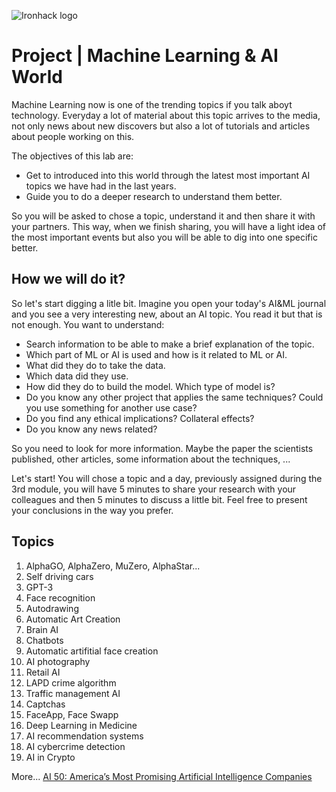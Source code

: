 ![Ironhack logo](https://i.imgur.com/1QgrNNw.png)

# Project | Machine Learning & AI World
Machine Learning now is one of the trending topics if you talk aboyt technology. Everyday a lot of material about this topic arrives to the media, not only news about new discovers but also a lot of tutorials and articles about people working on this.

The objectives of this lab are:
* Get to introduced into this world through the latest most important AI topics we have had in the last years.
* Guide you to do a deeper research to understand them better.

So you will be asked to chose a topic, understand it and then share it with your partners. This way, when we finish sharing, you will have a light idea of the most important events but also you will be able to dig into one specific better.

## How we will do it?

So let's start digging a litle bit. Imagine you open your today's AI&ML journal and you see a very interesting new, about an AI topic. You read it but that is not enough. You want to understand:
* Search information to be able to make a brief explanation of the topic.
* Which part of ML or AI is used and how is it related to ML or AI.
* What did they do to take the data.
* Which data did they use.
* How did they do to build the model. Which type of model is?
* Do you know any other project that applies the same techniques? Could you use something for another use case?
* Do you find any ethical implications? Collateral effects?
* Do you know any news related?

So you need to look for more information. Maybe the paper the scientists published, other articles, some information about the techniques, ...

Let's start! You will chose a topic and a day, previously assigned during the 3rd module, you will have 5 minutes to share your research with your colleagues and then 5 minutes to discuss a little bit. Feel free to present your conclusions in the way you prefer.

## Topics 
 1. AlphaGO, AlphaZero, MuZero, AlphaStar...
 2. Self driving cars
 3. GPT-3
 4. Face recognition
 5. Autodrawing
 6. Automatic Art Creation
 7. Brain AI
 8. Chatbots
 9. Automatic artifitial face creation
10. AI photography
11. Retail AI
13. LAPD crime algorithm
14. Traffic management AI
15. Captchas
16. FaceApp, Face Swapp
17. Deep Learning in Medicine
18. AI recommendation systems
19. AI cybercrime detection
20. AI in Crypto

More... [AI 50: America’s Most Promising Artificial Intelligence Companies](https://www.forbes.com/sites/jilliandonfro/2019/09/17/ai-50-americas-most-promising-artificial-intelligence-companies/)

